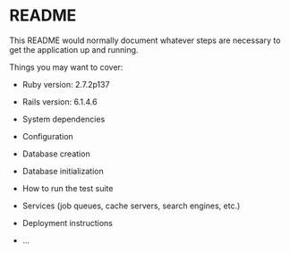 # README

This README would normally document whatever steps are necessary to get the
application up and running.

Things you may want to cover:

* Ruby version: 2.7.2p137

* Rails version: 6.1.4.6

* System dependencies

* Configuration

* Database creation

* Database initialization

* How to run the test suite

* Services (job queues, cache servers, search engines, etc.)

* Deployment instructions

* ...
